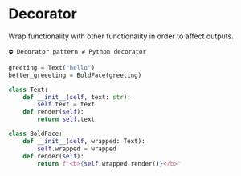 # Decorator

Wrap functionality with other functionality in order to affect outputs.

```admonish note
⛔ Decorator pattern ≠ Python decorator
```

```python
greeting = Text("hello")
better_greeeting = BoldFace(greeting)
```

```python
class Text:
	def __init__(self, text: str):
		self.text = text
	def render(self):
		return self.text

class BoldFace:
	def __init__(self, wrapped: Text):
		self.wrapped = wrapped
	def render(self):
		return f"<b>{self.wrapped.render()}</b>"
```
